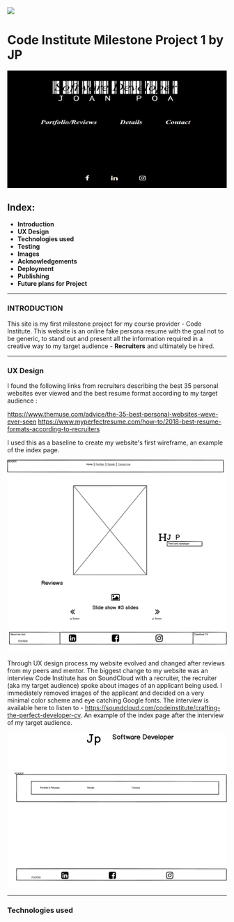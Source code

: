 <img src="https://codeinstitute.s3.amazonaws.com/fullstack/ci_logo_small.png" style="margin: 0;">

# Code Institute Milestone Project 1 by JP

![Image of project](assets/image/jp-vitae-resume.png)

## **Index:**

- **Introduction**
- **UX Design**
- **Technologies used**
- **Testing**
- **Images**
- **Acknowledgements**
- **Deployment**
- **Publishing**
 - **Future plans for Project**
 ---

### **INTRODUCTION**

This site is my first milestone project for my course provider - Code Institute. This website is an online fake persona resume with the goal not to be generic, to stand out and present all the information required in a creative way to my target audience - **Recruiters** and ultimately be hired.  

---
### **UX Design** 

I found the following links from recruiters describing the best 35 personal websites ever viewed and the best resume format according to my target audience :

https://www.themuse.com/advice/the-35-best-personal-websites-weve-ever-seen
https://www.myperfectresume.com/how-to/2018-best-resume-formats-according-to-recruiters

I used this as a baseline to create my website's first wireframe, an example of the index page.  

![Example of wireframe](assets/image/wireframeindexv1.png)



Through UX design process my website evolved and changed after reviews from my peers and mentor.  The biggest change to my website was an interview Code Institute has on SoundCloud with a recruiter, the recruiter (aka my target audience) spoke about images of an applicant being used.  I immediately removed images of the applicant and decided on a very minimal color scheme and eye catching Google fonts.  The interview is available here to listen to - https://soundcloud.com/codeinstitute/crafting-the-perfect-developer-cv.
An example of the index page after the interview of my target audience.


![Example of wireframe](assets/image/wireframeindexv4.png)

---

### **Technologies used** 




